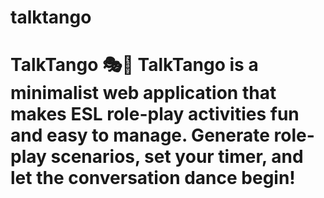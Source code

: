 # talktango
# TalkTango 🎭💃  TalkTango is a minimalist web application that makes ESL role-play activities fun and easy to manage. Generate role-play scenarios, set your timer, and let the conversation dance begin!
